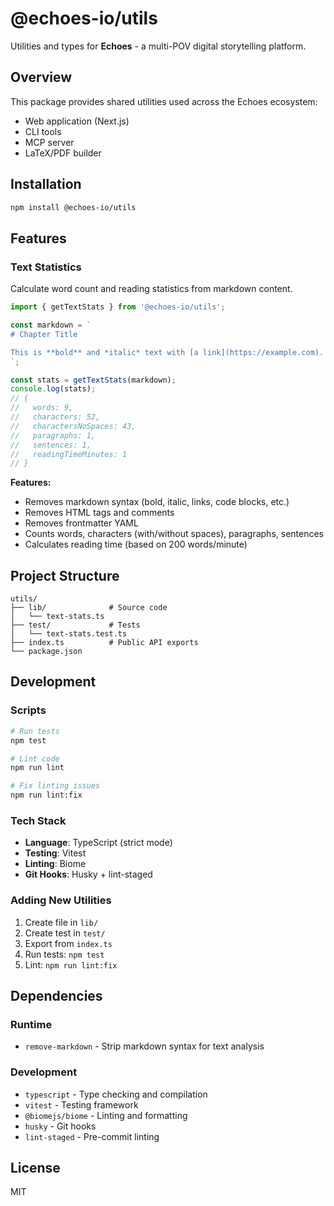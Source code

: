 # @echoes-io/utils

Utilities and types for **Echoes** - a multi-POV digital storytelling platform.

## Overview

This package provides shared utilities used across the Echoes ecosystem:
- Web application (Next.js)
- CLI tools
- MCP server
- LaTeX/PDF builder

## Installation

```bash
npm install @echoes-io/utils
```

## Features

### Text Statistics

Calculate word count and reading statistics from markdown content.

```typescript
import { getTextStats } from '@echoes-io/utils';

const markdown = `
# Chapter Title

This is **bold** and *italic* text with [a link](https://example.com).
`;

const stats = getTextStats(markdown);
console.log(stats);
// {
//   words: 9,
//   characters: 52,
//   charactersNoSpaces: 43,
//   paragraphs: 1,
//   sentences: 1,
//   readingTimeMinutes: 1
// }
```

**Features:**
- Removes markdown syntax (bold, italic, links, code blocks, etc.)
- Removes HTML tags and comments
- Removes frontmatter YAML
- Counts words, characters (with/without spaces), paragraphs, sentences
- Calculates reading time (based on 200 words/minute)

## Project Structure

```
utils/
├── lib/              # Source code
│   └── text-stats.ts
├── test/             # Tests
│   └── text-stats.test.ts
├── index.ts          # Public API exports
└── package.json
```

## Development

### Scripts

```bash
# Run tests
npm test

# Lint code
npm run lint

# Fix linting issues
npm run lint:fix
```

### Tech Stack

- **Language**: TypeScript (strict mode)
- **Testing**: Vitest
- **Linting**: Biome
- **Git Hooks**: Husky + lint-staged

### Adding New Utilities

1. Create file in `lib/`
2. Create test in `test/`
3. Export from `index.ts`
4. Run tests: `npm test`
5. Lint: `npm run lint:fix`

## Dependencies

### Runtime
- `remove-markdown` - Strip markdown syntax for text analysis

### Development
- `typescript` - Type checking and compilation
- `vitest` - Testing framework
- `@biomejs/biome` - Linting and formatting
- `husky` - Git hooks
- `lint-staged` - Pre-commit linting

## License

MIT
